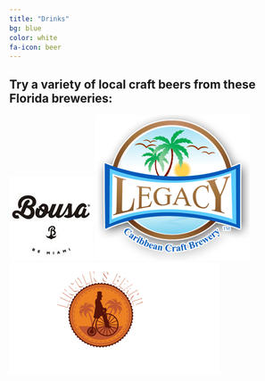 ```yaml
---
title: "Drinks"
bg: blue
color: white
fa-icon: beer
---
```


## Try a variety of local craft beers from these Florida breweries:

![Bousa](/img/bousa.jpg)       ![Legacy Caribbean Craft](/img/legacy-caribbean-craft.png) ![Lincoln's Beard](/img/logo-copy-1-copy.png) 